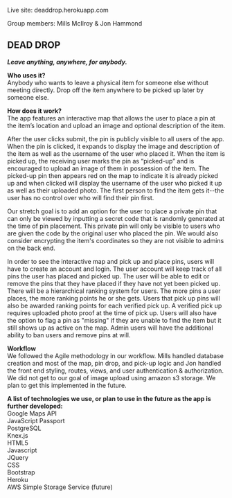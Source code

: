 Live site:
deaddrop.herokuapp.com

Group members: Mills McIlroy & Jon Hammond

DEAD DROP
--------
***Leave anything, anywhere, for anybody.***

**Who uses it?**   
Anybody who wants to leave a physical item for someone else without meeting directly. Drop off the item anywhere to be picked up later by someone else. 

**How does it work?**  
The app features an interactive map that allows the user to place a pin at the item’s location and upload an image and optional description of the item.  

After the user clicks submit, the pin is publicly visible to all users of the app. When the pin is clicked, it expands to display the image and description of the item as well as the username of the user who placed it. When the item is picked up, the receiving user marks the pin as “picked-up” and is encouraged to upload an image of them in possession of the item. The picked-up pin then appears red on the map to indicate it is already picked up and when clicked will display the username of the user who picked it up as well as their uploaded photo. The first person to find the item gets it--the user has no control over who will find their pin first.

Our stretch goal is to add an option for the user to place a private pin that can only be viewed by inputting a secret code that is randomly generated at the time of pin placement. This private pin will only be visible to users who are given the code by the original user who placed the pin. We would also consider encrypting the item's coordinates so they are not visible to admins on the back end.

In order to see the interactive map and pick up and place pins, users will have to create an account and login. The user account will keep track of all pins the user has placed and picked up. The user will be able to edit or remove the pins that they have placed if they have not yet been picked up. There will be a hierarchical ranking system for users. The more pins a user places, the more ranking points he or she gets. Users that pick up pins will also be awarded ranking points for each verified pick up. A verified pick up requires uploaded photo proof at the time of pick up. Users will also have the option to flag a pin as "missing" if they are unable to find the item but it still shows up as active on the map. Admin users will have the additional ability to ban users and remove pins at will.

**Workflow**  
We followed the Agile methodology in our workflow. Mills handled database creation and most of the map, pin drop, and pick-up logic and Jon handled the front end styling, routes, views, and user authentication & authorization. We did not get to our goal of image upload using amazon s3 storage. We plan to get this implemented in the future.

**A list of technologies we use, or plan to use in the future as the app is further developed:**  
Google Maps API    
JavaScript 
Passport  
PostgreSQL  
Knex.js  
HTML5  
Javascript  
JQuery  
CSS  
Bootstrap  
Heroku  
AWS Simple Storage Service (future)
